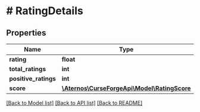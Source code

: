 # # RatingDetails

## Properties

Name | Type | Description | Notes
------------ | ------------- | ------------- | -------------
**rating** | **float** |  | [optional]
**total_ratings** | **int** |  | [optional]
**positive_ratings** | **int** |  | [optional]
**score** | [**\Aternos\CurseForgeApi\Model\RatingScore**](RatingScore.md) |  | [optional]

[[Back to Model list]](../../README.md#models) [[Back to API list]](../../README.md#endpoints) [[Back to README]](../../README.md)
